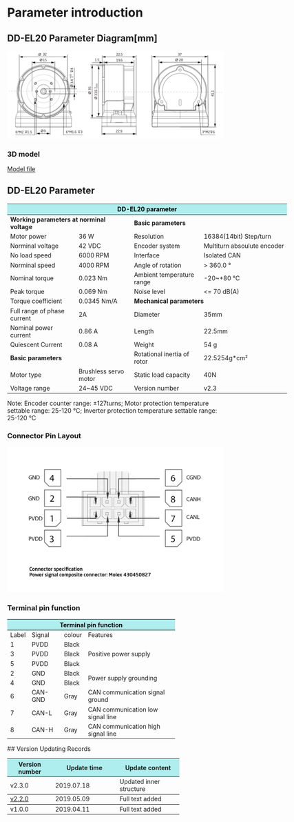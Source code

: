 # Parameter introduction 
## DD-EL20 Parameter Diagram[mm]
![DD-EL20]( ../img/DD_EL20_v2_3sanshitu.png ) 
### 3D model 
[Model file]( ../img/DD-EL20_v2_3.step.zip )


## DD-EL20 Parameter

<table style="width:650px"><thead><tr><th colspan="4" style="background: PaleTurquoise; color: black;">DD-EL20 parameter</th></tr></thead><tbody><tr><td colspan="2"><b>Working parameters at norminal voltage</b></td><td colspan="2"><b>Basic parameters</b></td></tr><tr><td style="width:175px">Motor power</td><td style="width:135px">36 W</td><td style="width:130px">Resolution</td><td style="width:220px">16384(14bit) Step/turn</td></tr><tr><td>Norminal voltage</td><td>42 VDC</td><td style="width:130px">Encoder system</td><td style="width:220px">Multiturn absoulute encoder</td></tr><tr><td>No load speed</td><td>6000 RPM</td><td>Interface</td><td>Isolated CAN</td></tr><tr><td>Norminal speed</td><td>4000 RPM</td><td>Angle of rotation</td><td>> 360.0 °</td></tr><tr><td>Nominal torque</td><td>0.023 Nm</td><td>Ambient temperature range</td><td>-20~+80  °C</td></tr><td>Peak torque</td><td>0.069 Nm</td><td>Noise level</td><td><= 70 dB(A)</td></tr><tr><td>Torque coefficient</td><td>0.0345 Nm/A</td><td colspan="2"><b>Mechanical parameters</b></td></tr><tr><td>Full range of phase current</td><td>2A</td><td style="width:175px">Diameter</td><td style="width:175px">35mm</td></tr><tr><td>Nominal power current</td><td>0.86 A</td><td>Length</td><td>22.5mm</td></tr><tr><td>Quiescent Current</td><td>0.08 A</td><td>Weight</td><td>54 g</td></tr> <tr><td colspan="2"><b>Basic parameters</b></td><td>Rotational inertia of rotor</td><td>22.5254g*cm²</td></tr><tr><td>Motor type</td><td>Brushless servo motor</td><td>Static load capacity</td><td>40N</td></tr><tr><td>Voltage range</td><td>24~45 VDC</td><td>Version number</td><td>v2.3</td></tr></tbody></table>

 Note: Encoder counter range: ±127turns; Motor protection temperature settable range: 25-120 °C; Inverter protection temperature settable range: 25-120 °C

### Connector Pin Layout

<img src="../img/配线2-2.png" style="width:600px">

### Terminal pin function

<table class="tableizer-table" style="width:390px">
 <thead><tr class="tableizer-firstrow"><th colspan="4" style="background: PaleTurquoise; color: black;">Terminal pin function</th></tr></thead><tbody><tr><td>Label</td><td>Signal</td><td>colour</td><td>Features </td></tr><tr><td>1</td><td>PVDD</td><td>Black</td><td rowspan="3">Positive power supply </td></tr><tr><td>3</td><td>PVDD</td><td>Black</td></tr><tr><td>5</td><td>PVDD</td><td>Black</td></tr><tr><td>2</td><td>GND</td><td>Black</td> <td rowspan="2">Power supply grounding</td></tr><tr><td>4</td><td>GND</td><td>Black</td></tr><tr><td>6</td><td>CAN-GND</td><td>Gray</td><td>CAN communication signal ground</td></tr><tr><td>7</td><td>CAN-L</td><td>Gray</td><td>CAN communication low signal line</td></tr><tr><td>8</td><td>CAN-H</td><td>Gray</td><td>CAN communication high signal line</td></tr></tbody></table>
 </tbody></table>
## Version Updating Records


<table style="width:400px"><thead><tr style="background:PaleTurquoise"><th style="width:100px">Version number</th><th style="width:150px">Update time</th><th style="width:150px">Update content</th></tr></thead><tbody><tr><td>v2.3.0</td><td>2019.07.18</td><td>Updated inner structure</th></tr></thead><tbody><tr><td><a href="http://innfos.com/wiki/en/index.html#!pages/DD-EL20_v2_2.md">v2.2.0 </a></td><td>2019.05.09</td><td>Full text added</th></tr></thead><tbody><tr><td>v1.0.0</td><td>2019.04.11</td><td>Full text added</td></tbody></table>
